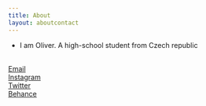 ```yaml
---
title: About 
layout: aboutcontact
---
```


- I am Oliver. A high-school student from Czech republic

<div class="spacer"></div>

<div class="contact">
<br>
<a href="mailto:klimes.oliver@gmail.com">Email</a>  <br>
<a href="https://www.instagram.com/oliverklimes">Instagram</a>  <br>
<a href="https://www.twitter.com/oolikklimes">Twitter</a>  <br>
<a href="https://www.behance.net/oliverklime">Behance</a>  <br>
</div>
